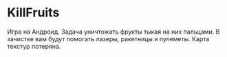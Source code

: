 # KillFruits
Игра на Андроид. Задача уничтожать фрукты тыкая на них пальцами. В зачистке вам будут помогать лазеры, ракетницы и пулеметы.
Карта текстур потеряна.
